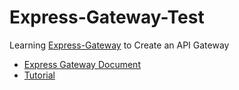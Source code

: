 # Express-Gateway-Test
Learning [Express-Gateway](https://www.express-gateway.io/) to Create an API Gateway

- [Express Gateway Document](https://www.express-gateway.io/docs/)
- [Tutorial](https://www.youtube.com/watch?v=3GsV8MvB1ho)
